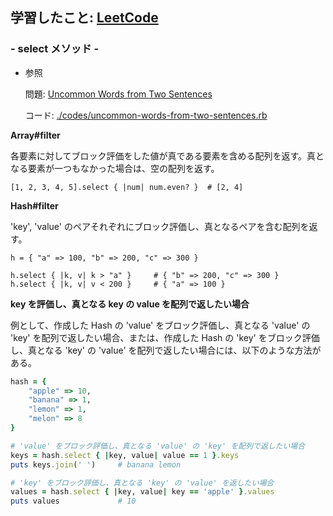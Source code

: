## 学習したこと: [LeetCode](https://leetcode.com/)

### - select メソッド -

- 参照

  問題: [Uncommon Words from Two Sentences](https://leetcode.com/problems/uncommon-words-from-two-sentences/)

  コード: [./codes/uncommon-words-from-two-sentences.rb](https://github.com/DaisukeKarasawa/blog/blob/main/day-7-8/leetcode/codes/uncommon-words-from-two-sentences.rb)

**Array#filter**

各要素に対してブロック評価をした値が真である要素を含める配列を返す。真となる要素が一つもなかった場合は、空の配列を返す。

```
[1, 2, 3, 4, 5].select { |num| num.even? }  # [2, 4]
```

**Hash#filter**

'key', 'value' のペアそれぞれにブロック評価し、真となるペアを含む配列を返す。

```
h = { "a" => 100, "b" => 200, "c" => 300 }

h.select { |k, v| k > "a" }     # { "b" => 200, "c" => 300 }
h.select { |k, v| v < 200 }     # { "a" => 100 }
```

**key を評価し、真となる key の value を配列で返したい場合**

例として、作成した Hash の 'value' をブロック評価し、真となる 'value' の 'key' を配列で返したい場合、または、作成した Hash の 'key' をブロック評価し、真となる 'key' の 'value' を配列で返したい場合には、以下のような方法がある。

```./codes/uncommon-words-from-two-sentences.rb
hash = {
    "apple" => 10,
    "banana" => 1,
    "lemon" => 1,
    "melon" => 8
}

# 'value' をブロック評価し、真となる 'value' の 'key' を配列で返したい場合
keys = hash.select { |key, value| value == 1 }.keys
puts keys.join(' ')     # banana lemon

# 'key' をブロック評価し、真となる 'key' の 'value' を返したい場合
values = hash.select { |key, value| key == 'apple' }.values
puts values             # 10
```